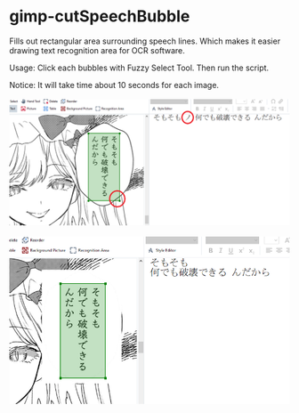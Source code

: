 # gimp-cutSpeechBubble
Fills out rectangular area surrounding speech lines. Which makes it easier drawing text recognition area for OCR software.

Usage: Click each bubbles with Fuzzy Select Tool. Then run the script.

Notice: It will take time about 10 seconds for each image.
<br/><br/>
![bad](https://raw.githubusercontent.com/rosenrose/gimp-cutSpeechBubble/master/pic1.png)
<br/><br/>
![good](https://raw.githubusercontent.com/rosenrose/gimp-cutSpeechBubble/master/pic2.png)
